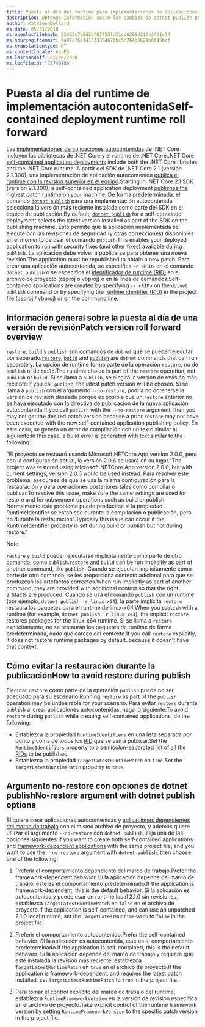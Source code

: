 ```yaml
---
title: Puesta al día del runtime para implementaciones de aplicaciones autocontenidas de .NET Core.
description: Obtenga información sobre los cambios de dotnet publish para implementaciones autocontenidas.
author: KathleenDollard
ms.date: 05/31/2018
ms.openlocfilehash: 22385c7b5d2bf87755fd51cd6268d21fe3431c74
ms.sourcegitcommit: 9a97c76e141333394676bc5d264c6624b6f45bcf
ms.translationtype: HT
ms.contentlocale: es-ES
ms.lasthandoff: 01/08/2020
ms.locfileid: "75740786"
---
```

# <a name="self-contained-deployment-runtime-roll-forward"></a><span data-ttu-id="5ca3e-103">Puesta al día del runtime de implementación autocontenida</span><span class="sxs-lookup"><span data-stu-id="5ca3e-103">Self-contained deployment runtime roll forward</span></span>

<span data-ttu-id="5ca3e-104">Las [implementaciones de aplicaciones autocontenidas](index.md) de .NET Core incluyen las bibliotecas de .NET Core y el runtime de .NET Core.</span><span class="sxs-lookup"><span data-stu-id="5ca3e-104">.NET Core [self-contained application deployments](index.md) include both the .NET Core libraries and the .NET Core runtime.</span></span> <span data-ttu-id="5ca3e-105">A partir del SDK de .NET Core 2.1 (versión 2.1.300), una implementación de aplicación autocontenida [publica el runtime con la revisión superior en el equipo](https://github.com/dotnet/designs/pull/36).</span><span class="sxs-lookup"><span data-stu-id="5ca3e-105">Starting in .NET Core 2.1 SDK (version 2.1.300), a self-contained application deployment [publishes the highest patch runtime on your machine](https://github.com/dotnet/designs/pull/36).</span></span> <span data-ttu-id="5ca3e-106">De forma predeterminada, el comando [`dotnet publish`](../tools/dotnet-publish.md) para una implementación autocontenida selecciona la versión más reciente instalada como parte del SDK en el equipo de publicación.</span><span class="sxs-lookup"><span data-stu-id="5ca3e-106">By default, [`dotnet publish`](../tools/dotnet-publish.md) for a self-contained deployment selects the latest version installed as part of the SDK on the publishing machine.</span></span> <span data-ttu-id="5ca3e-107">Esto permite que la aplicación implementada se ejecute con las revisiones de seguridad (y otras correcciones) disponibles en el momento de usar el comando `publish`.</span><span class="sxs-lookup"><span data-stu-id="5ca3e-107">This enables your deployed application to run with security fixes (and other fixes) available during `publish`.</span></span> <span data-ttu-id="5ca3e-108">La aplicación debe volver a publicarse para obtener una nueva revisión.</span><span class="sxs-lookup"><span data-stu-id="5ca3e-108">The application must be republished to obtain a new patch.</span></span> <span data-ttu-id="5ca3e-109">Para crear una aplicación autocontenida, se especifica `-r <RID>` en el comando `dotnet publish` o se especifica el [identificador de runtime (RID)](../rid-catalog.md) en el archivo de proyecto (csproj o vbproj) o en la línea de comandos.</span><span class="sxs-lookup"><span data-stu-id="5ca3e-109">Self-contained applications are created by specifying `-r <RID>` on the `dotnet publish` command or by specifying the [runtime identifier (RID)](../rid-catalog.md) in the project file (csproj / vbproj) or on the command line.</span></span>

## <a name="patch-version-roll-forward-overview"></a><span data-ttu-id="5ca3e-110">Información general sobre la puesta al día de una versión de revisión</span><span class="sxs-lookup"><span data-stu-id="5ca3e-110">Patch version roll forward overview</span></span>

<span data-ttu-id="5ca3e-111">[`restore`](../tools/dotnet-restore.md), [`build`](../tools/dotnet-build.md) y [`publish`](../tools/dotnet-publish.md) son comandos de `dotnet` que se pueden ejecutar por separado.</span><span class="sxs-lookup"><span data-stu-id="5ca3e-111">[`restore`](../tools/dotnet-restore.md), [`build`](../tools/dotnet-build.md) and [`publish`](../tools/dotnet-publish.md) are `dotnet` commands that can run separately.</span></span> <span data-ttu-id="5ca3e-112">La opción de runtime forma parte de la operación `restore`, no de `publish` ni de `build`.</span><span class="sxs-lookup"><span data-stu-id="5ca3e-112">The runtime choice is part of the `restore` operation, not `publish` or `build`.</span></span> <span data-ttu-id="5ca3e-113">Si se llama a `publish`, se elegirá la versión de revisión más reciente.</span><span class="sxs-lookup"><span data-stu-id="5ca3e-113">If you call `publish`, the latest patch version will be chosen.</span></span> <span data-ttu-id="5ca3e-114">Si se llama a `publish` con el argumento `--no-restore`, podría no obtenerse la versión de revisión deseada porque es posible que un `restore` anterior no se haya ejecutado con la directiva de publicación de la nueva aplicación autocontenida.</span><span class="sxs-lookup"><span data-stu-id="5ca3e-114">If you call `publish` with the `--no-restore` argument, then you may not get the desired patch version because a prior `restore` may not have been executed with the new self-contained application publishing policy.</span></span> <span data-ttu-id="5ca3e-115">En este caso, se genera un error de compilación con un texto similar al siguiente:</span><span class="sxs-lookup"><span data-stu-id="5ca3e-115">In this case, a build error is generated with text similar to the following:</span></span>

  <span data-ttu-id="5ca3e-116">"El proyecto se restauró usando Microsoft.NETCore.App versión 2.0.0, pero con la configuración actual, la versión 2.0.6 se usará en su lugar.</span><span class="sxs-lookup"><span data-stu-id="5ca3e-116">"The project was restored using Microsoft.NETCore.App version 2.0.0, but with current settings, version 2.0.6 would be used instead.</span></span> <span data-ttu-id="5ca3e-117">Para resolver este problema, asegúrese de que se usa la misma configuración para la restauración y para operaciones posteriores tales como compilar o publicar.</span><span class="sxs-lookup"><span data-stu-id="5ca3e-117">To resolve this issue, make sure the same settings are used for restore and for subsequent operations such as build or publish.</span></span> <span data-ttu-id="5ca3e-118">Normalmente este problema puede producirse si la propiedad RuntimeIdentifier se establece durante la compilación o publicación, pero no durante la restauración".</span><span class="sxs-lookup"><span data-stu-id="5ca3e-118">Typically this issue can occur if the RuntimeIdentifier property is set during build or publish but not during restore."</span></span>

> [!NOTE]
> <span data-ttu-id="5ca3e-119">`restore` y `build` pueden ejecutarse implícitamente como parte de otro comando, como `publish`.</span><span class="sxs-lookup"><span data-stu-id="5ca3e-119">`restore` and `build` can be run implicitly as part of another command, like `publish`.</span></span> <span data-ttu-id="5ca3e-120">Cuando se ejecutan implícitamente como parte de otro comando, se les proporciona contexto adicional para que se produzcan los artefactos correctos.</span><span class="sxs-lookup"><span data-stu-id="5ca3e-120">When run implicitly as part of another command, they are provided with additional context so that the right artifacts are produced.</span></span> <span data-ttu-id="5ca3e-121">Cuando se usa el comando `publish` con un runtime (por ejemplo, `dotnet publish -r linux-x64`), la parte implícita `restore` restaura los paquetes para el runtime de linux-x64.</span><span class="sxs-lookup"><span data-stu-id="5ca3e-121">When you `publish` with a runtime (for example, `dotnet publish -r linux-x64`), the implicit `restore` restores packages for the linux-x64 runtime.</span></span> <span data-ttu-id="5ca3e-122">Si se llama a `restore` explícitamente, no se restauran los paquetes de runtime de forma predeterminada, dado que carece del contexto.</span><span class="sxs-lookup"><span data-stu-id="5ca3e-122">If you call `restore` explicitly, it does not restore runtime packages by default, because it doesn't have that context.</span></span>

## <a name="how-to-avoid-restore-during-publish"></a><span data-ttu-id="5ca3e-123">Cómo evitar la restauración durante la publicación</span><span class="sxs-lookup"><span data-stu-id="5ca3e-123">How to avoid restore during publish</span></span>

<span data-ttu-id="5ca3e-124">Ejecutar `restore` como parte de la operación `publish` puede no ser adecuado para su escenario.</span><span class="sxs-lookup"><span data-stu-id="5ca3e-124">Running `restore` as part of the `publish` operation may be undesirable for your scenario.</span></span> <span data-ttu-id="5ca3e-125">Para evitar `restore` durante `publish` al crear aplicaciones autocontenidas, haga lo siguiente:</span><span class="sxs-lookup"><span data-stu-id="5ca3e-125">To avoid `restore` during `publish` while creating self-contained applications, do the following:</span></span>

- <span data-ttu-id="5ca3e-126">Establezca la propiedad `RuntimeIdentifiers` en una lista separada por punto y coma de todos los [RID](../rid-catalog.md) que se van a publicar.</span><span class="sxs-lookup"><span data-stu-id="5ca3e-126">Set the `RuntimeIdentifiers` property to a semicolon-separated list of all the [RIDs](../rid-catalog.md) to be published.</span></span>
- <span data-ttu-id="5ca3e-127">Establezca la propiedad `TargetLatestRuntimePatch` en `true`.</span><span class="sxs-lookup"><span data-stu-id="5ca3e-127">Set the `TargetLatestRuntimePatch` property to `true`.</span></span>

## <a name="no-restore-argument-with-dotnet-publish-options"></a><span data-ttu-id="5ca3e-128">Argumento no-restore con opciones de dotnet publish</span><span class="sxs-lookup"><span data-stu-id="5ca3e-128">No-restore argument with dotnet publish options</span></span>

<span data-ttu-id="5ca3e-129">Si quiere crear aplicaciones autocontenidas y [aplicaciones dependientes del marco de trabajo](index.md) con el mismo archivo de proyecto, y además quiere utilizar el argumento `--no-restore` con `dotnet publish`, elija una de las opciones siguientes:</span><span class="sxs-lookup"><span data-stu-id="5ca3e-129">If you want to create both self-contained applications and [framework-dependent applications](index.md) with the same project file, and you want to use the `--no-restore` argument with `dotnet publish`, then choose one of the following:</span></span>

1. <span data-ttu-id="5ca3e-130">Preferir el comportamiento dependiente del marco de trabajo.</span><span class="sxs-lookup"><span data-stu-id="5ca3e-130">Prefer the framework-dependent behavior.</span></span> <span data-ttu-id="5ca3e-131">Si la aplicación depende del marco de trabajo, este es el comportamiento predeterminado.</span><span class="sxs-lookup"><span data-stu-id="5ca3e-131">If the application is framework-dependent, this is the default behavior.</span></span> <span data-ttu-id="5ca3e-132">Si la aplicación es autocontenida y puede usar un runtime local 2.1.0 sin revisiones, establezca `TargetLatestRuntimePatch` en `false` en el archivo de proyecto.</span><span class="sxs-lookup"><span data-stu-id="5ca3e-132">If the application is self-contained, and can use an unpatched 2.1.0 local runtime, set the `TargetLatestRuntimePatch` to `false` in the project file.</span></span>

2. <span data-ttu-id="5ca3e-133">Preferir el comportamiento autocontenido.</span><span class="sxs-lookup"><span data-stu-id="5ca3e-133">Prefer the self-contained behavior.</span></span> <span data-ttu-id="5ca3e-134">Si la aplicación es autocontenida, este es el comportamiento predeterminado.</span><span class="sxs-lookup"><span data-stu-id="5ca3e-134">If the application is self-contained, this is the default behavior.</span></span> <span data-ttu-id="5ca3e-135">Si la aplicación depende del marco de trabajo y requiere que esté instalada la revisión más reciente, establezca `TargetLatestRuntimePatch` en `true` en el archivo de proyecto.</span><span class="sxs-lookup"><span data-stu-id="5ca3e-135">If the application is framework-dependent, and requires the latest patch installed, set `TargetLatestRuntimePatch` to `true` in the project file.</span></span>

3. <span data-ttu-id="5ca3e-136">Para tomar el control explícito del marco de trabajo del runtime, establezca `RuntimeFrameworkVersion` en la versión de revisión específica en el archivo de proyecto.</span><span class="sxs-lookup"><span data-stu-id="5ca3e-136">Take explicit control of the runtime framework version by setting `RuntimeFrameworkVersion` to the specific patch version in the project file.</span></span>
